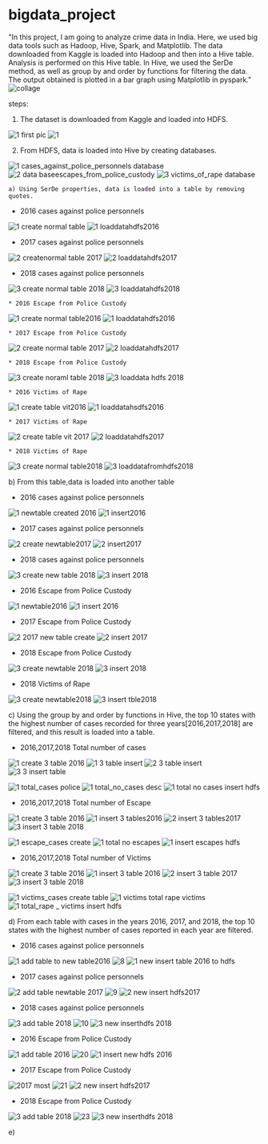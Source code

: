 # bigdata_project

"In this project, I am going to analyze crime data in India. Here, we used big data tools such as Hadoop, Hive, Spark, and Matplotlib. The data downloaded from Kaggle is loaded into Hadoop and then into a Hive table. Analysis is performed on this Hive table. In Hive, we used the SerDe method, as well as group by and order by functions for filtering the data. The output obtained is plotted in a bar graph using Matplotlib in pyspark."
![collage](https://github.com/Ajmalbabayaga/bigdata_project/assets/144656790/a437104b-3989-4490-9df4-1926baf99a2c)

steps:

1. The dataset is downloaded from Kaggle and loaded into HDFS.

![1 first pic](https://github.com/Ajmalbabayaga/bigdata_project/assets/144656790/ce826733-1bd6-415a-abcf-6c03b925e2f0)
![1](https://github.com/Ajmalbabayaga/bigdata_project/assets/144656790/7ce85110-d339-4e4f-8a32-604e542145ce)

2. From HDFS, data is loaded into Hive by creating databases.

![1 cases_against_police_personnels database](https://github.com/Ajmalbabayaga/bigdata_project/assets/144656790/78f1ab7a-5bab-4f7f-a59d-f862d8256e24)
![2 data baseescapes_from_police_custody ](https://github.com/Ajmalbabayaga/bigdata_project/assets/144656790/865e0fae-e182-48c4-96f7-94d051dce012)
![3 victims_of_rape database](https://github.com/Ajmalbabayaga/bigdata_project/assets/144656790/c8a10796-c6f8-4bf7-9d51-ca2137cbb922)


    a) Using SerDe properties, data is loaded into a table by removing quotes. 
   
* 2016 cases against police personnels
   
![1 create normal table](https://github.com/Ajmalbabayaga/bigdata_project/assets/144656790/0448646c-ca99-4af9-926c-7396ac76d625)
![1 loaddatahdfs2016](https://github.com/Ajmalbabayaga/bigdata_project/assets/144656790/06ff6df3-7992-4719-b3e9-af6ef0a4ea8e)

   * 2017 cases against police personnels
       
![2 createnormal table 2017](https://github.com/Ajmalbabayaga/bigdata_project/assets/144656790/89ae3b96-ea49-4d40-a6cd-0c1425feb472)
![2 loaddatahdfs2017](https://github.com/Ajmalbabayaga/bigdata_project/assets/144656790/d5092086-a2d2-49f4-ae1b-1756a299baf2)

   * 2018 cases against police personnels

![3 create normal table 2018](https://github.com/Ajmalbabayaga/bigdata_project/assets/144656790/2942fdf5-b44c-4ebe-9545-22875b16a47f)
![3 loaddatahdfs2018](https://github.com/Ajmalbabayaga/bigdata_project/assets/144656790/6df09303-0687-4cd0-8941-feb3454ccbcb)

    * 2016 Escape from Police Custody

![1 create normal table2016](https://github.com/Ajmalbabayaga/bigdata_project/assets/144656790/18f4414f-0526-4ef1-85be-9b3f2a465a14)
![1 loaddatahdfs2016](https://github.com/Ajmalbabayaga/bigdata_project/assets/144656790/367fb431-9f8d-40ec-9c14-a1e454071f5b)

    * 2017 Escape from Police Custody

![2 create normal table 2017](https://github.com/Ajmalbabayaga/bigdata_project/assets/144656790/5bfcb7f9-1879-4c76-b622-4cd098e9e068)
![2 loaddatahdfs2017](https://github.com/Ajmalbabayaga/bigdata_project/assets/144656790/8f9805eb-ec9c-443a-8208-5161160bd023)

    * 2018 Escape from Police Custody    

![3 create noraml table 2018](https://github.com/Ajmalbabayaga/bigdata_project/assets/144656790/1ab46177-e49e-4206-b1f7-70a9d17078ba)
![3 loaddata hdfs 2018](https://github.com/Ajmalbabayaga/bigdata_project/assets/144656790/98a77676-61bb-4760-aba8-b51a40007558)

    * 2016 Victims of Rape        

![1 create table vit2016](https://github.com/Ajmalbabayaga/bigdata_project/assets/144656790/94f58ae8-eaa2-4465-bdb4-b0740b33a9db)
![1 loaddatahsdfs2016](https://github.com/Ajmalbabayaga/bigdata_project/assets/144656790/3ab88693-9794-43ed-9107-9a28ce2b015a)
      
    * 2017 Victims of Rape

![2 create table vit 2017](https://github.com/Ajmalbabayaga/bigdata_project/assets/144656790/0f9dc365-eebe-4191-85ae-ed2d5ca926ad)
![2 loaddatahdfs2017](https://github.com/Ajmalbabayaga/bigdata_project/assets/144656790/63b800b3-c4d8-49eb-8d5e-9326e9cdc3ac)

    * 2018 Victims of Rape

![3 create normal table2018 ](https://github.com/Ajmalbabayaga/bigdata_project/assets/144656790/31a2db40-18f5-489a-b706-96f43dfc3398)
![3 loaddatafromhdfs2018](https://github.com/Ajmalbabayaga/bigdata_project/assets/144656790/fc4e02b7-169d-4433-a81a-3a889d2e3e06)


   b) From this table,data is loaded into another table
   
   * 2016 cases against police personnels
   
![1 newtable created 2016](https://github.com/Ajmalbabayaga/bigdata_project/assets/144656790/1660966a-1d72-46ba-80e4-c86a17120f8c)
![1 insert2016](https://github.com/Ajmalbabayaga/bigdata_project/assets/144656790/1195ea50-f86d-4cc1-9f89-27f76e8f1fff)

   * 2017 cases against police personnels

![2 create newtable2017](https://github.com/Ajmalbabayaga/bigdata_project/assets/144656790/7ec17680-1ddd-44dd-9cad-81ecee7c1457)
![2 insert2017](https://github.com/Ajmalbabayaga/bigdata_project/assets/144656790/7c58c192-709e-418f-babd-fbb9c77f5d5c)

   * 2018 cases against police personnels     

![3 create new table 2018](https://github.com/Ajmalbabayaga/bigdata_project/assets/144656790/648e59e3-f1dc-45b1-88f6-647428ce8d71)
![3 insert 2018 ](https://github.com/Ajmalbabayaga/bigdata_project/assets/144656790/4c12f1a0-ddc7-4da2-9a53-fde45dcd6fac)
            
   * 2016 Escape from Police Custody

![1 newtable2016](https://github.com/Ajmalbabayaga/bigdata_project/assets/144656790/4b044bd1-14f2-4562-bd04-b6450f1fa254)
![1 insert 2016 ](https://github.com/Ajmalbabayaga/bigdata_project/assets/144656790/3c4def7b-b79b-433f-be66-79c4f2bcbc9d)
                 
   * 2017 Escape from Police Custody
              
![2 2017 new table create](https://github.com/Ajmalbabayaga/bigdata_project/assets/144656790/da14689f-da1f-4fa2-a94a-d585b2f126a2)
![2 insert 2017](https://github.com/Ajmalbabayaga/bigdata_project/assets/144656790/6aef7155-df86-4dba-a3bb-7b2cddd89bcb)
         
   * 2018 Escape from Police Custody    

![3 create newtable 2018](https://github.com/Ajmalbabayaga/bigdata_project/assets/144656790/8796582c-4406-499b-89e9-4db652f43bf7)
![3 insert 2018](https://github.com/Ajmalbabayaga/bigdata_project/assets/144656790/77427cb8-317d-43dd-afd7-b31fb970d7a8)

   * 2018 Victims of Rape                      

![3 create newtable2018](https://github.com/Ajmalbabayaga/bigdata_project/assets/144656790/8ce2ea24-c1f9-4812-8e2e-643bcd629a07)
![3 insert tble2018](https://github.com/Ajmalbabayaga/bigdata_project/assets/144656790/5d16b588-5573-4d91-a959-db6b62459217)


   c)  Using the group by and order by functions in Hive, the top 10 states with the highest number of cases recorded for three years[2016,2017,2018] are filtered, and this result is loaded into a table.


   * 2016,2017,2018 Total number of cases
       
![1 create 3 table 2016](https://github.com/Ajmalbabayaga/bigdata_project/assets/144656790/1d812e58-673d-4acb-8c13-a69f8b004c1a)
![1 3 table insert](https://github.com/Ajmalbabayaga/bigdata_project/assets/144656790/78a093f3-8198-4577-ab2a-48f361f58241)
![2  3 table insert](https://github.com/Ajmalbabayaga/bigdata_project/assets/144656790/08efe709-6e23-40e5-a205-e53d979f783d)
![3 3 insert table](https://github.com/Ajmalbabayaga/bigdata_project/assets/144656790/c48fff8f-1ea2-49c1-86be-f4c64b8873b0)

![1 total_cases  police](https://github.com/Ajmalbabayaga/bigdata_project/assets/144656790/0e96d4c1-0abc-4b80-9998-c652cf976135)
![1 total_no_cases desc](https://github.com/Ajmalbabayaga/bigdata_project/assets/144656790/8f32c453-e436-4eec-8012-292f06010af0)
![1 total no cases insert hdfs](https://github.com/Ajmalbabayaga/bigdata_project/assets/144656790/97331e9b-d1a4-436b-983b-2120780c376c)
         
   * 2016,2017,2018 Total number of Escape

![1 create 3 table 2016](https://github.com/Ajmalbabayaga/bigdata_project/assets/144656790/bbd8389e-77a2-4145-b866-c9776e3481b0)
![1 insert 3 tables2016](https://github.com/Ajmalbabayaga/bigdata_project/assets/144656790/4789d4c5-df54-4d8a-8eff-578ee1e913b1)
![2 insert 3 tables2017](https://github.com/Ajmalbabayaga/bigdata_project/assets/144656790/453a1a3c-6d6a-4d49-8bdf-ea5ffcfa80e1)
![3 insert 3 table 2018](https://github.com/Ajmalbabayaga/bigdata_project/assets/144656790/b72e2918-0f0d-4d9b-a983-21f50d0fcf78)

![1 escape_cases create](https://github.com/Ajmalbabayaga/bigdata_project/assets/144656790/96a4a139-7a60-4e80-8bc5-9c47e990eee7)
![1 total no escapes ](https://github.com/Ajmalbabayaga/bigdata_project/assets/144656790/b2c3cbb0-f2a4-45ee-b8c0-9160b5917330)
![1 insert escapes hdfs](https://github.com/Ajmalbabayaga/bigdata_project/assets/144656790/4096b83f-1646-496a-b448-b160c923fa37)

   * 2016,2017,2018 Total number of Victims

![1 create 3 table 2016](https://github.com/Ajmalbabayaga/bigdata_project/assets/144656790/ee705a73-6ab7-44dd-beb9-f4070744cb57)
![1 insert 3 table 2016](https://github.com/Ajmalbabayaga/bigdata_project/assets/144656790/61020473-f2fa-4626-9bad-b9d4899a37ca)
![2 insert 3 table 2017](https://github.com/Ajmalbabayaga/bigdata_project/assets/144656790/3963b36e-facf-4fc5-b788-4c29ef0eef26)
![3 insert 3 table 2018](https://github.com/Ajmalbabayaga/bigdata_project/assets/144656790/e2af536a-ed00-47e7-a328-a1fda1d306f8)

![1 victims_cases create table](https://github.com/Ajmalbabayaga/bigdata_project/assets/144656790/9ca33eb4-4c4b-4213-8499-43adcc91acdc)
![1 victims total rape victims](https://github.com/Ajmalbabayaga/bigdata_project/assets/144656790/07a2fe18-8b07-40b5-af19-7938d762e29c)
![1  total_rape _ victims insert hdfs](https://github.com/Ajmalbabayaga/bigdata_project/assets/144656790/3505215d-87ab-4ebe-b414-4c02082d13e3)


   d) From each table with cases in the years 2016, 2017, and 2018, the top 10 states with the highest number of cases reported in each year are filtered.

   * 2016 cases against police personnels

![1 add table to new table2016](https://github.com/Ajmalbabayaga/bigdata_project/assets/144656790/b47d921b-b432-465c-ad3f-a52b96d61f67)
![8](https://github.com/Ajmalbabayaga/bigdata_project/assets/144656790/d6c7823f-3e3a-4d18-83a9-304b90020b38)
![1 new insert table 2016 to hdfs](https://github.com/Ajmalbabayaga/bigdata_project/assets/144656790/68c9630b-2eac-4c9b-8064-48a3c0b4af0f)

   * 2017 cases against police personnels

![2 add table newtable 2017](https://github.com/Ajmalbabayaga/bigdata_project/assets/144656790/0ad68906-3e01-4b48-b9d7-e67c2bb8d120)
![9](https://github.com/Ajmalbabayaga/bigdata_project/assets/144656790/8258ce33-7383-4457-a251-54ab43b00b17)
![2 new insert  hdfs2017](https://github.com/Ajmalbabayaga/bigdata_project/assets/144656790/6e321fcb-fb26-428e-bee0-3e6bfc724921)

   * 2018 cases against police personnels
     
![3 add table 2018](https://github.com/Ajmalbabayaga/bigdata_project/assets/144656790/df8905b8-923c-44e6-a1c4-6f01e26f3f32)
![10](https://github.com/Ajmalbabayaga/bigdata_project/assets/144656790/7f4fc928-b50f-4a48-af0e-7f263e634817)
![3 new inserthdfs 2018](https://github.com/Ajmalbabayaga/bigdata_project/assets/144656790/4c36562b-0bc6-43dd-9b91-b716f17bc49d)
                  
   * 2016 Escape from Police Custody                  

![1 add table 2016](https://github.com/Ajmalbabayaga/bigdata_project/assets/144656790/7e2b5ca2-bb50-4f22-8f02-57b88d527651)
![20](https://github.com/Ajmalbabayaga/bigdata_project/assets/144656790/1f66266a-e29e-43d9-9af8-25a31dcfc1b4)
![1 insert new hdfs 2016](https://github.com/Ajmalbabayaga/bigdata_project/assets/144656790/788ba444-952a-4b24-8267-3dc72ce397ee)

   * 2017 Escape from Police Custody

![2017 most](https://github.com/Ajmalbabayaga/bigdata_project/assets/144656790/b12eddde-5c57-4f6f-bbef-a26c72cfa39d)
![21](https://github.com/Ajmalbabayaga/bigdata_project/assets/144656790/dbd75549-2dbf-45ee-9a66-6baf47376ee0)
![2 new insert  hdfs2017](https://github.com/Ajmalbabayaga/bigdata_project/assets/144656790/f33707c2-0de4-49d2-aadd-0f772a96306f)

   * 2018 Escape from Police Custody                   

![3 add table 2018](https://github.com/Ajmalbabayaga/bigdata_project/assets/144656790/6651447a-3776-40fc-b3fb-6e7c026b97bc)
![23](https://github.com/Ajmalbabayaga/bigdata_project/assets/144656790/677e0332-03ed-4cd7-a591-ed9ff7af278a)
![3 new inserthdfs 2018](https://github.com/Ajmalbabayaga/bigdata_project/assets/144656790/309c74ec-09e8-442c-84c5-c6381e8c3922)


e)







                    




   

